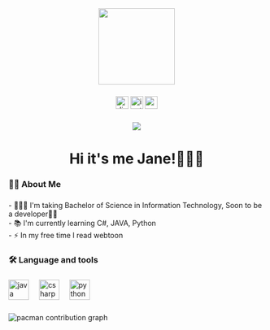 <div align="center">
  <img height="150" src="https://media.tenor.com/pPoUmi0Z1fUAAAAC/cat-pet.gif"  />
</div>

###

<div align="center">
  <img src="https://img.shields.io/static/v1?message=Discord&logo=discord&label=&color=7289DA&logoColor=white&labelColor=&style=for-the-badge" height="25" alt="discord logo"  />
  <img src="https://img.shields.io/static/v1?message=Instagram&logo=instagram&label=&color=E4405F&logoColor=white&labelColor=&style=for-the-badge" height="25" alt="instagram logo"  />
  <img src="https://img.shields.io/static/v1?message=Gmail&logo=gmail&label=&color=D14836&logoColor=white&labelColor=&style=for-the-badge" height="25" alt="gmail logo"  />
</div>

###

<div align="center">
  <img src="https://visitor-badge.laobi.icu/badge?page_id=MariiJane.MariiJane&"  />
</div>

###

<h1 align="center">Hi it's me Jane!🙋🏻‍♀️</h1>

###

<h3 align="left">👩‍💻  About Me</h3>

###

<p align="left">- 👩🏻‍💻 I'm taking Bachelor of Science in Information Technology, Soon to be a developer🤞🏻<br>- 📚 I'm currently learning C#, JAVA, Python<br>- ⚡ In my free time I read webtoon</p>

###

<h3 align="left">🛠 Language and tools</h3>

###

<div align="left">
  <img src="https://cdn.jsdelivr.net/gh/devicons/devicon/icons/java/java-original.svg" height="40" alt="java logo"  />
  <img width="12" />
  <img src="https://cdn.jsdelivr.net/gh/devicons/devicon/icons/csharp/csharp-original.svg" height="40" alt="csharp logo"  />
  <img width="12" />
  <img src="https://cdn.jsdelivr.net/gh/devicons/devicon/icons/python/python-original.svg" height="40" alt="python logo"  />
</div>

###

<picture>
  <source media="(prefers-color-scheme: dark)" srcset="https://raw.githubusercontent.com/MariiJane/MariiJane/output/pacman-contribution-graph-dark.svg">
  <source media="(prefers-color-scheme: light)" srcset="https://raw.githubusercontent.com/MariiJane/MariiJane/output/pacman-contribution-graph.svg">
  <img alt="pacman contribution graph" src="https://raw.githubusercontent.com/MariiJane/MariiJane/output/pacman-contribution-graph.svg">
</picture>

###
